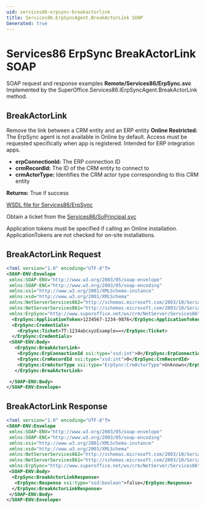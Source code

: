 ```yaml
---
uid: services86-erpsync-breakactorlink
title: Services86.ErpSyncAgent.BreakActorLink SOAP
Generated: true
---
```


# Services86 ErpSync BreakActorLink SOAP

SOAP request and response examples **Remote/Services86/ErpSync.svc**
Implemented by the <see cref="M:SuperOffice.Services86.IErpSyncAgent.BreakActorLink">SuperOffice.Services86.IErpSyncAgent.BreakActorLink</see> method.

## BreakActorLink

Remove the link between a CRM entity and an ERP entity
<para /><b>Online Restricted:</b> The ErpSync agent is not available in Online by default. Access must be requested specifically when app is registered. Intended for ERP integration apps.

* **erpConnectionId:** The ERP connection ID
* **crmRecordId:** The ID of the CRM entity to connect to
* **crmActorType:** Identifies the CRM actor type corresponding to this CRM entity

**Returns:** True if success


[WSDL file for Services86/ErpSync](../Services86-ErpSync.md)

Obtain a ticket from the [Services86/SoPrincipal.svc](../SoPrincipal/index.md)

Application tokens must be specified if calling an Online installation. ApplicationTokens are not checked for on-site installations.

## BreakActorLink Request

```xml
<?xml version="1.0" encoding="UTF-8"?>
<SOAP-ENV:Envelope
 xmlns:SOAP-ENV="http://www.w3.org/2003/05/soap-envelope"
 xmlns:SOAP-ENC="http://www.w3.org/2003/05/soap-encoding"
 xmlns:xsi="http://www.w3.org/2001/XMLSchema-instance"
 xmlns:xsd="http://www.w3.org/2001/XMLSchema"
 xmlns:NetServerServices862="http://schemas.microsoft.com/2003/10/Serialization/Arrays"
 xmlns:NetServerServices861="http://schemas.microsoft.com/2003/10/Serialization/"
 xmlns:ErpSync="http://www.superoffice.net/ws/crm/NetServer/Services86">
  <ErpSync:ApplicationToken>1234567-1234-9876</ErpSync:ApplicationToken>
  <ErpSync:Credentials>
    <ErpSync:Ticket>7T:1234abcxyzExample==</ErpSync:Ticket>
  </ErpSync:Credentials>
 <SOAP-ENV:Body>
   <ErpSync:BreakActorLink>
    <ErpSync:ErpConnectionId xsi:type="xsd:int">0</ErpSync:ErpConnectionId>
    <ErpSync:CrmRecordId xsi:type="xsd:int">0</ErpSync:CrmRecordId>
    <ErpSync:CrmActorType xsi:type="ErpSync:CrmActorType">Unknown</ErpSync:CrmActorType>
   </ErpSync:BreakActorLink>

 </SOAP-ENV:Body>
</SOAP-ENV:Envelope>

```


## BreakActorLink Response

```xml
<?xml version="1.0" encoding="UTF-8"?>
<SOAP-ENV:Envelope
 xmlns:SOAP-ENV="http://www.w3.org/2003/05/soap-envelope"
 xmlns:SOAP-ENC="http://www.w3.org/2003/05/soap-encoding"
 xmlns:xsi="http://www.w3.org/2001/XMLSchema-instance"
 xmlns:xsd="http://www.w3.org/2001/XMLSchema"
 xmlns:NetServerServices862="http://schemas.microsoft.com/2003/10/Serialization/Arrays"
 xmlns:NetServerServices861="http://schemas.microsoft.com/2003/10/Serialization/"
 xmlns:ErpSync="http://www.superoffice.net/ws/crm/NetServer/Services86">
 <SOAP-ENV:Body>
  <ErpSync:BreakActorLinkResponse>
   <ErpSync:Response xsi:type="xsd:boolean">false</ErpSync:Response>
  </ErpSync:BreakActorLinkResponse>
 </SOAP-ENV:Body>
</SOAP-ENV:Envelope>

```

